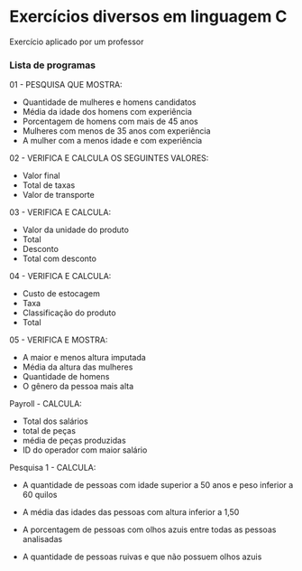 # Exercícios diversos em linguagem C

Exercício aplicado por um professor

### Lista de programas

01 - PESQUISA QUE MOSTRA:

- Quantidade de mulheres  e homens candidatos
- Média da idade dos homens com experiência
- Porcentagem de homens com mais de 45 anos
- Mulheres com menos de 35 anos com experiência
- A mulher com a menos idade e com experiência

02 - VERIFICA E CALCULA OS SEGUINTES VALORES:

- Valor final
- Total de taxas
- Valor de transporte

03 - VERIFICA E CALCULA:

- Valor da unidade do produto
- Total
- Desconto
- Total com desconto

04 - VERIFICA E CALCULA:

- Custo de estocagem
- Taxa
- Classificação do produto
- Total

05 - VERIFICA E MOSTRA:

- A maior e menos altura imputada
- Média da altura das mulheres
- Quantidade de homens
- O gênero da pessoa mais alta

Payroll - CALCULA:

- Total dos salários
- total de peças
- média de peças produzidas
- ID do operador com maior salário

Pesquisa 1 - CALCULA:

- A quantidade de pessoas com idade  superior a 50 anos e peso inferior a 60 quilos

- A média  das idades das pessoas  com altura inferior a 1,50

- A porcentagem de pessoas  com olhos azuis entre todas as pessoas analisadas

- A quantidade de pessoas  ruivas e que não possuem olhos azuis